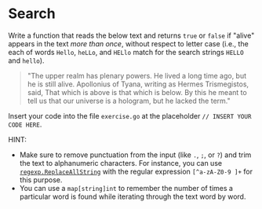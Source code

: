 # Search

Write a function that reads the below text and returns `true` or `false` if "alive" appears in the text *more than once*, without respect to letter case (i.e., the each of words `Hello`, `heLLo`, and `HELlo` match for the search strings `HELLO` and `hello`).

> "The upper realm has plenary powers. He lived a long time ago, but he is still alive. Apollonius of Tyana, writing as Hermes Trismegistos, said, That which is above is that which is below. By this he meant to tell us that our universe is a hologram, but he lacked the term."

Insert your code into the file `exercise.go` at the placeholder `// INSERT YOUR CODE HERE`.

HINT:

- Make sure to remove punctuation from the input (like `.`, `;`, or `?`) and trim the text to alphanumeric characters. For instance, you can use [`regexp.ReplaceAllString`](https://pkg.go.dev/regexp#Regexp.ReplaceAllString) with the regular expression `[^a-zA-Z0-9 ]+` for this purpose.
- You can use a `map[string]int` to remember the number of times a particular word is found while iterating through the text word by word.

